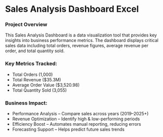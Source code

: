 # Sales Analysis Dashboard Excel

### Project Overview
This Sales Analysis Dashboard is a data visualization tool that provides key insights into business performance metrics. The dashboard displays critical sales data including total orders, revenue figures, average revenue per order, and total quantity sold.

 ### Key Metrics Tracked:
- Total Orders (1,000)
- Total Revenue ($35.3M)
- Average Order Value ($3,520.98)
- Total Quantity Sold (3,055)

### Business Impact:
- Performance Analysis – Compare sales across years (2019–2025+)
- Revenue Optimization – Identify high & low-performing periods
- Efficiency Boost – Automates manual reporting, reducing errors
- Forecasting Support – Helps predict future sales trends
